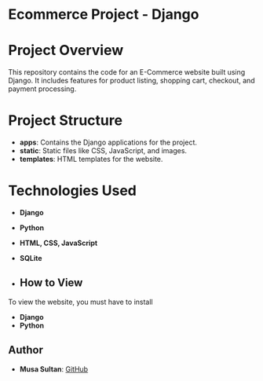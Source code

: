 # Ecommerce Project - Django
# Project Overview

This repository contains the code for an E-Commerce website built using Django. It includes features for product listing, shopping cart, checkout, and payment processing.

# Project Structure

- **apps**: Contains the Django applications for the project.
- **static**: Static files like CSS, JavaScript, and images.
- **templates**: HTML templates for the website.

# Technologies Used

- **Django**
- **Python**
- **HTML, CSS, JavaScript**
- **SQLite**

- ## How to View

To view the website, you must have to install 
- **Django**
- **Python**


## Author

- **Musa Sultan**: [GitHub](https://github.com/Musa-Sultan)
